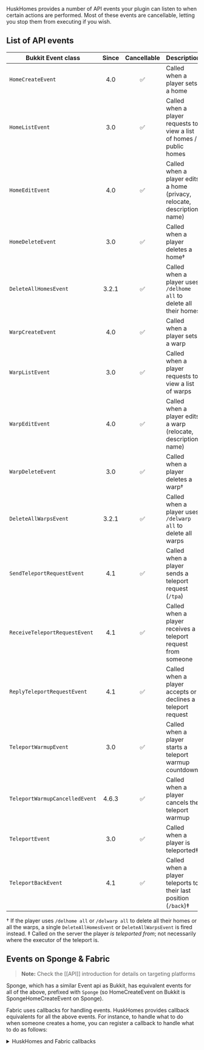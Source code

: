 HuskHomes provides a number of API events your plugin can listen to when certain actions are performed. Most of these events are cancellable, letting you stop them from executing if you wish.

## List of API events
| Bukkit Event class             | Since | Cancellable | Description                                                              |
|--------------------------------|:-----:|:-----------:|--------------------------------------------------------------------------|
| `HomeCreateEvent`              |  4.0  |      ✅      | Called when a player sets a home                                         |
| `HomeListEvent`                |  3.0  |      ✅      | Called when a player requests to view a list of homes / public homes     |
| `HomeEditEvent`                |  4.0  |      ✅      | Called when a player edits a home (privacy, relocate, description, name) |
| `HomeDeleteEvent`              |  3.0  |      ✅      | Called when a player deletes a home&dagger;                              |
| `DeleteAllHomesEvent`          | 3.2.1 |      ✅      | Called when a player uses `/delhome all` to delete all their homes       |
| `WarpCreateEvent`              |  4.0  |      ✅      | Called when a player sets a warp                                         |
| `WarpListEvent`                |  3.0  |      ✅      | Called when a player requests to view a list of warps                    |
| `WarpEditEvent`                |  4.0  |      ✅      | Called when a player edits a warp (relocate, description, name)          |
| `WarpDeleteEvent`              |  3.0  |      ✅      | Called when a player deletes a warp&dagger;                              |
| `DeleteAllWarpsEvent`          | 3.2.1 |      ✅      | Called when a player uses `/delwarp all` to delete all warps             |
| `SendTeleportRequestEvent`     |  4.1  |      ✅      | Called when a player sends a teleport request (`/tpa`)                   |
| `ReceiveTeleportRequestEvent`  |  4.1  |      ✅      | Called when a player receives a teleport request from someone            |
| `ReplyTeleportRequestEvent`    |  4.1  |      ✅      | Called when a player accepts or declines a teleport request              |
| `TeleportWarmupEvent`          |  3.0  |      ✅      | Called when a player starts a teleport warmup countdown                  |
| `TeleportWarmupCancelledEvent` | 4.6.3 |      ✅      | Called when a player cancels the teleport warmup                         |
| `TeleportEvent`                |  3.0  |      ✅      | Called when a player is teleported&ddagger;                              |
| `TeleportBackEvent`            |  4.1  |      ✅      | Called when a player teleports to their last position (`/back`)&ddagger; |

&dagger; If the player uses `/delhome all` or `/delwarp all` to delete all their homes or all the warps, a single `DeleteAllHomesEvent` or `DeleteAllWarpsEvent` is fired instead.
&ddagger; Called on the server the player *is teleported from*; not necessarily where the executor of the teleport is.

## Events on Sponge & Fabric
> **Note:** Check the [[API]] introduction for details on targeting platforms

Sponge, which has a similar Event api as Bukkit, has equivalent events for all of the above, prefixed with `Sponge` (so HomeCreateEvent on Bukkit is SpongeHomeCreateEvent on Sponge).

Fabric uses callbacks for handling events. HuskHomes provides callback equivalents for all the above events. For instance, to handle what to do when someone creates a home, you can register a callback to handle what to do as follows:
<details>
<summary>HuskHomes and Fabric callbacks</summary>

```java
HomeCreateCallback.EVENT.register((player, home) -> {
    // Do something with the player and home
    return ActionResult.SUCCESS; // Return an appropriate ActionResult
});.
```
</details>